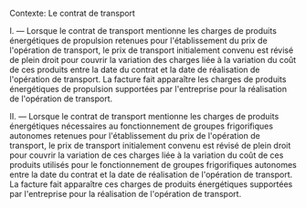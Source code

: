 Contexte: Le contrat de transport

I. — Lorsque le contrat de transport mentionne les charges de produits énergétiques de propulsion retenues pour l'établissement du prix de l'opération de transport, le prix de transport initialement convenu est révisé de plein droit pour couvrir la variation des charges liée à la variation du coût de ces produits entre la date du contrat et la date de réalisation de l'opération de transport. La facture fait apparaître les charges de produits énergétiques de propulsion supportées par l'entreprise pour la réalisation de l'opération de transport.

II. — Lorsque le contrat de transport mentionne les charges de produits énergétiques nécessaires au fonctionnement de groupes frigorifiques autonomes retenues pour l'établissement du prix de l'opération de transport, le prix de transport initialement convenu est révisé de plein droit pour couvrir la variation de ces charges liée à la variation du coût de ces produits utilisés pour le fonctionnement de groupes frigorifiques autonomes entre la date du contrat et la date de réalisation de l'opération de transport. La facture fait apparaître ces charges de produits énergétiques supportées par l'entreprise pour la réalisation de l'opération de transport.